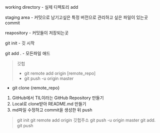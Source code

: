 working directory -  실제 디렉토리 add

staging area - 커밋으로 남기고싶은 특정 버전으로 관리하고 싶은 파일이 있는곳 commit

reapository - 커밋들이 저장되는곳



git init - 깃 시작

git add . - 모든파일 애드

> 깃헙
>
> - git remote add origin [remote_repo]
> - git push -u origin master

- git clone {remote_repo}

1. GitHub에서 TIL이라는 GitHub Repository 만들기
2. Local로 clone받아 README.md 만들기
3. md파일 수정하고 commit을 생성한 뒤 push

>git init
>git remote add origin 깃헙주소
>git push -u origin master
>git add.
>git push 